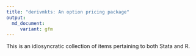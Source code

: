 ```yaml
---
title: "derivmkts: An option pricing package"
output: 
  md_document:
     variant: gfm
---
```


This is an idiosyncratic collection of items pertaining to both Stata
and R.
